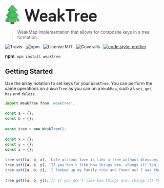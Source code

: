 <img src="media/logo.png" alt="Switzerland" width="300" />

> WeakMap implementation that allows for composite keys in a tree formation.

![Travis](http://img.shields.io/travis/Wildhoney/WeakTree.svg?style=for-the-badge)
&nbsp;
![npm](http://img.shields.io/npm/v/weaktree.svg?style=for-the-badge)
&nbsp;
![License MIT](http://img.shields.io/badge/license-mit-lightgrey.svg?style=for-the-badge)
&nbsp;
![Coveralls](https://img.shields.io/coveralls/Wildhoney/WeakTree.svg?style=for-the-badge)
&nbsp;
[![code style: prettier](https://img.shields.io/badge/code_style-prettier-ff69b4.svg?style=for-the-badge)](https://github.com/prettier/prettier)

**npm**: `npm install weaktree`

## Getting Started

Use the array notation to set keys for your `WeakTree`. You can perform the same operations on a `WeakTree` as you can on a `WeakMap`, such as `set`, `get`, `has` and `delete`.

```javascript
import WeakTree from 'weaktree';

const a = {};
const b = {};

const tree = new WeakTree();

const x = {};
const y = {};
const z = {};

tree.set([a, b, x], `Life without love is like a tree without blossoms or fruit.`);
tree.set([a, b, y], `If you don't like how things are, change it! You're not a tree.`);
tree.set([a, b, z], `I looked up my family tree and found out I was the sap.`);

tree.get([a, b, y]); // If you don't like how things are, change it! You're not a tree.
```
